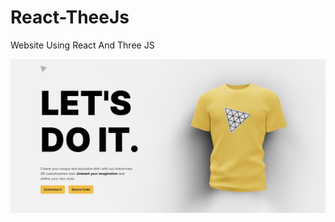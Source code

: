 # React-TheeJs
Website Using React And Three JS 

<img src='https://raw.githubusercontent.com/Technical-Shubham-tech/3d-website/main/.github/images/img_main.png'/>

